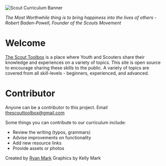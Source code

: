 ![Scout Curriculum Banner](https://raw.githubusercontent.com/rymarktron/scout-toolbox-curriculum/main/assets/Scout-Landscape.png)

*The Most Worthwhile thing is to bring happiness into the lives of others - Robert Baden-Powell, Founder of the Scouts Movement*

# Welcome
[The Scout Toolbox](https://www.thescouttoolbox.com) 
 is a place where Youth and Scouters share their knowledge and experiences on a variety of topics. This site is open source to encourage sharing these skills to the public. A variety of topics are
covered from all skill-levels - beginners, experienced, and advanced.

# Contributor
Anyone can be a contributor to this project. Email  <thescouttoolbox@gmail.com>

Some things you can contribute to our curriculum include:
* Review the writing (typos, grammars)
* Advise improvements on functionality
* Add new resource links
* Provide assets or photos

Created by [Ryan Mark](https://github.com/rymarktron)
Graphics by Kelly Mark
